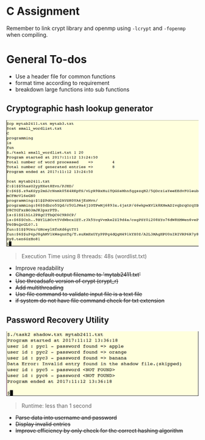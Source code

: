 # C Assignment

Remember to link crypt library and openmp using `-lcrypt` and `-fopenmp` when compiling.

# General To-dos

* Use a header file for common functions
* format time according to requirement
* breakdown large functions into sub functions

## Cryptographic hash lookup generator
![](images/task1.png) 
> Execution Time using 8 threads: 48s (wordlist.txt)

* Improve readability
* ~~Change default output filename to  'mytab2411.txt'~~
* ~~Use threadsafe version of crypt (crypt_r)~~
* ~~Add multithreading~~
* ~~Use file command to validate input file is a text file~~
* ~~if system do not have file command check for txt extension~~

##  Password Recovery Utility
![](images/task2.png) 
> Runtime: less than 1 second

* ~~Parse data into username and password~~
* ~~Display invalid entries~~
* ~~Improve efficiency by only check for the correct hashing algorithm~~
